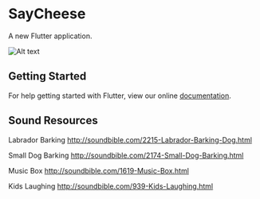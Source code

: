 # SayCheese

A new Flutter application.

![Alt text](https://i.imgur.com/ABrxEcI.png "SayCheese")

## Getting Started

For help getting started with Flutter, view our online
[documentation](https://flutter.io/).

## Sound Resources
Labrador Barking
http://soundbible.com/2215-Labrador-Barking-Dog.html

Small Dog Barking
http://soundbible.com/2174-Small-Dog-Barking.html

Music Box
http://soundbible.com/1619-Music-Box.html

Kids Laughing
http://soundbible.com/939-Kids-Laughing.html
